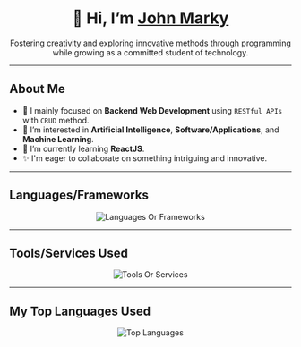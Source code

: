 <div align="center">

# 👋 Hi, I’m [John Marky](https://johnmarky-dev.netlify.app)

Fostering creativity and exploring innovative methods through programming while growing as a committed student of technology.

</div>

---

## About Me
- 🎉 I mainly focused on **Backend Web Development** using `RESTful APIs` with `CRUD` method.
- 👀 I’m interested in **Artificial Intelligence**, **Software/Applications**, and **Machine Learning**.
- 🌱 I’m currently learning **ReactJS**.
- ✨ I'm eager to collaborate on something intriguing and innovative.

---

## Languages/Frameworks

<div align="center">

![Languages Or Frameworks](https://skillicons.dev/icons?i=html,css,js,ts,cs,nextjs,nodejs,express,mongodb,mysql)


</div>

---

## Tools/Services Used

<div align="center">

![Tools Or Services](https://skillicons.dev/icons?i=git,npm,dotnet,androidstudio,visualstudio,vscode,netlify,vercel)

</div>

---

## My Top Languages Used

<div align="center">

![Top Languages](https://github-readme-stats.vercel.app/api/top-langs/?username=johnmarky08&layout=compact&langs_count=10)

</div>
